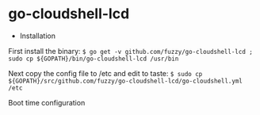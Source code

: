 # go-cloudshell-lcd

* Installation

First install the binary:
```$ go get -v github.com/fuzzy/go-cloudshell-lcd ; sudo cp ${GOPATH}/bin/go-cloudshell-lcd /usr/bin```

Next copy the config file to /etc and edit to taste:
```$ sudo cp ${GOPATH}/src/github.com/fuzzy/go-cloudshell-lcd/go-cloudshell.yml /etc```

Boot time configuration